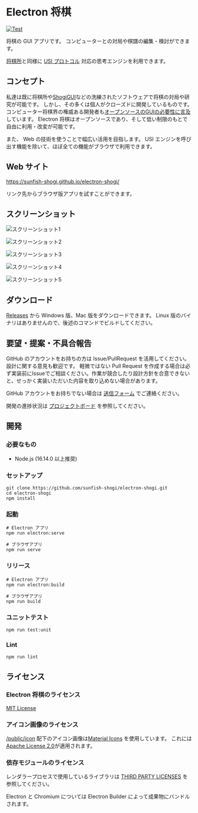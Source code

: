# Electron 将棋


[![Test](https://github.com/sunfish-shogi/electron-shogi/actions/workflows/test.yml/badge.svg?branch=main&event=push)](https://github.com/sunfish-shogi/electron-shogi/actions/workflows/test.yml)

将棋の GUI アプリです。
コンピューターとの対局や棋譜の編集・検討ができます。

[将棋所](http://shogidokoro.starfree.jp/)と同様に [USI プロトコル](http://shogidokoro.starfree.jp/usi.html) 対応の思考エンジンを利用できます。

## コンセプト

私達は既に将棋所や[ShogiGUI](http://shogigui.siganus.com/)などの洗練されたソフトウェアで将棋の対局や研究が可能です。
しかし、その多くは個人がクローズドに開発しているものです。
コンピューター将棋界の権威ある開発者も[オープンソースのGUIの必要性に言及](https://yaneuraou.yaneu.com/2022/01/15/new-gui-for-shogi-is-needed-to-improve-the-usi-protocol/)しています。
Electron 将棋はオープンソースであり、そして低い制限のもとで自由に利用・改変が可能です。

また、 Web の技術を使うことで幅広い活用を目指します。
USI エンジンを呼び出す機能を除いて、ほぼ全ての機能がブラウザで利用できます。

## Web サイト

https://sunfish-shogi.github.io/electron-shogi/

リンク先からブラウザ版アプリを試すことができます。

## スクリーンショット

![スクリーンショット1](docs/screenshots/screenshot001.png)

![スクリーンショット2](docs/screenshots/screenshot002.png)

![スクリーンショット3](docs/screenshots/screenshot003.png)

![スクリーンショット4](docs/screenshots/screenshot004.png)

![スクリーンショット5](docs/screenshots/screenshot005.png)

## ダウンロード

[Releases](https://github.com/sunfish-shogi/electron-shogi/releases) から Windows 版、Mac 版をダウンロードできます。
Linux 版のバイナリはありませんので、後述のコマンドでビルドしてください。

## 要望・提案・不具合報告

GitHub のアカウントをお持ちの方は Issue/PullRequest を活用してください。
設計に関する意見も歓迎です。
軽微ではない Pull Request を作成する場合は必ず実装前にIssueでご相談ください。作業が競合したり設計方針を合意できないと、せっかく実装いただいた内容を取り込めない場合があります。

GitHub アカウントをお持ちでない場合は [送信フォーム](https://form.run/@sunfish-shogi-1650819491) でご連絡ください。

開発の進捗状況は [プロジェクトボード](https://github.com/users/sunfish-shogi/projects/1/views/1?layout=board) を参照してください。

## 開発

### 必要なもの

- Node.js (16.14.0 以上推奨)

### セットアップ

```
git clone https://github.com/sunfish-shogi/electron-shogi.git
cd electron-shogi
npm install
```

### 起動

```
# Electron アプリ
npm run electron:serve

# ブラウザアプリ
npm run serve
```

### リリース

```
# Electron アプリ
npm run electron:build

# ブラウザアプリ
npm run build
```

### ユニットテスト

```
npm run test:unit
```

### Lint

```
npm run lint
```

## ライセンス

### Electron 将棋のライセンス

[MIT License](LICENSE)

### アイコン画像のライセンス

[/public/icon](https://github.com/sunfish-shogi/electron-shogi/tree/main/public/icon) 配下のアイコン画像は[Material Icons](https://google.github.io/material-design-icons/) を使用しています。
これには[Apache License 2.0](https://www.apache.org/licenses/LICENSE-2.0.txt)が適用されます。

### 依存モジュールのライセンス

レンダラープロセスで使用しているライブラリは [THIRD PARTY LICENSES](https://sunfish-shogi.github.io/electron-shogi/third-party-licenses.html) を参照してください。

Electron と Chromium については Electron Builder によって成果物にバンドルされます。

